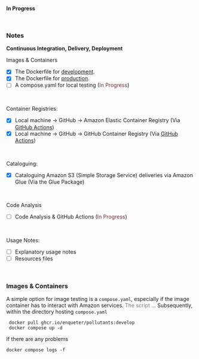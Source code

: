 <br>

**In Progress**

<br>

### Notes

**Continuous Integration, Delivery, Deployment**

Images & Containers
- [x] The Dockerfile for [development](/.devcontainer/Dockerfile).
- [x] The Dockerfile for [production](Dockerfile).
- [ ] A compose.yaml for local testing (<span style="color: #722f37">In Progress</span>)

<br>

Container Registries:
- [x] Local machine &rarr; GitHub &rarr; Amazon Elastic Container Registry (Via [GitHub Actions](.github/workflows/main.yml))
- [x] Local machine &rarr; GitHub &rarr; GitHub Container Registry (Via [GitHub Actions](.github/workflows/main.yml)) 

<br>

Cataloguing:
- [x] Cataloguing Amazon S3 (Simple Storage Service) deliveries via Amazon Glue (Via the Glue Package)

<br>

Code Analysis
- [ ] Code Analysis & GitHub Actions (<span style="color: #722f37">In Progress</span>)

<br>

Usage Notes:
- [ ] Explanatory usage notes
- [ ] Resources files

<br>

### Images & Containers

A simple option for image testing is a `compose.yaml`, especially if the image container has to interact with Amazon 
services.  <span style="color: #777777">The script ...</span> Subsequently, within the directory hosting `compose.yaml`

```shell
 docker pull ghcr.io/enqueter/pollutants:develop
 docker compose up -d
```

If there are any problems

```shell
docker compose logs -f
```

<br>
<br>

<br>
<br>

<br>
<br>

<br>
<br>
